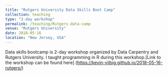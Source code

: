 ```yaml
---
title: "Rutgers University Data Skills Boot Camp"
collection: teaching
type: "2-day workshop"
permalink: /teaching/Rutgers-data-camp
venue: "Rutgers University"
date: 2018-05-16
location: "New Jersey, USA"
---
```


Data skills bootcamp is 2-day workshop organized by Data Carpentry and Rutgers University. I taught programming in R during this workshop.[Link to the workshop can be found here] (https://kevin-vilbig.github.io/2018-05-16-rutgers/)



